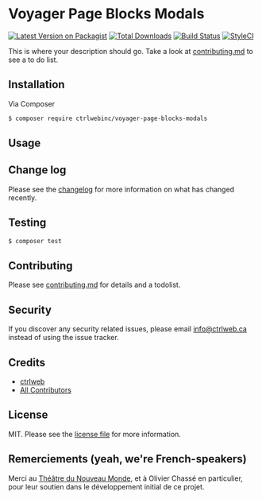 # Voyager Page Blocks Modals

[![Latest Version on Packagist][ico-version]][link-packagist]
[![Total Downloads][ico-downloads]][link-downloads]
[![Build Status][ico-travis]][link-travis]
[![StyleCI][ico-styleci]][link-styleci]

This is where your description should go. Take a look at [contributing.md](contributing.md) to see a to do list.

## Installation

Via Composer

``` bash
$ composer require ctrlwebinc/voyager-page-blocks-modals
```

## Usage

## Change log

Please see the [changelog](changelog.md) for more information on what has changed recently.

## Testing

``` bash
$ composer test
```

## Contributing

Please see [contributing.md](contributing.md) for details and a todolist.

## Security

If you discover any security related issues, please email info@ctrlweb.ca instead of using the issue tracker.

## Credits

- [ctrlweb][link-author]
- [All Contributors][link-contributors]

## License

MIT. Please see the [license file](license.md) for more information.

## Remerciements (yeah, we're French-speakers)

Merci au [Théâtre du Nouveau Monde][link-tnm], et à Olivier Chassé en particulier, pour leur soutien dans le 
développement initial de ce projet. 

[ico-version]: https://img.shields.io/packagist/v/ctrlwebinc/voyager-page-blocks-modals.svg?style=flat-square
[ico-downloads]: https://img.shields.io/packagist/dt/ctrlwebinc/voyager-page-blocks-modals.svg?style=flat-square
[ico-travis]: https://img.shields.io/travis/ctrlwebinc/voyager-page-blocks-modals/master.svg?style=flat-square
[ico-styleci]: https://styleci.io/repos/179335461/shield

[link-packagist]: https://packagist.org/packages/ctrlwebinc/voyager-page-blocks-modals
[link-downloads]: https://packagist.org/packages/ctrlwebinc/voyager-page-blocks-modals
[link-travis]: https://travis-ci.org/ctrlwebinc/voyager-page-blocks-modals
[link-styleci]: https://styleci.io/repos/179335461
[link-author]: https://github.com/ctrlwebinc
[link-contributors]: ../../contributors
[link-tnm]: https://www.tnm.qc.ca
